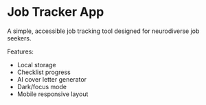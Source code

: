 # Job Tracker App

A simple, accessible job tracking tool designed for neurodiverse job seekers.

Features:
- Local storage
- Checklist progress
- AI cover letter generator
- Dark/focus mode
- Mobile responsive layout
